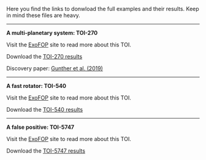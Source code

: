 Here you find the links to donwload the full examples and their results. Keep in mind these files are heavy.  

*****************************************
<b>A multi-planetary system: TOI-270</b>

Visit the [ExoFOP](https://exofop.ipac.caltech.edu/tess/target.php?id=259377017) site to read more about this TOI.

Download the [TOI-270 results](https://cloud.iaa.csic.es/index.php/s/PSRC6Az2bqnHEFs)

Discovery paper: [Gunther et al. (2019)](https://ui.adsabs.harvard.edu/abs/2019NatAs...3.1099G/abstract)

*****************************************
<b>A fast rotator: TOI-540</b>

Visit the [ExoFOP](https://exofop.ipac.caltech.edu/tess/target.php?id=200322593) site to read more about this TOI.

Download the [TOI-540 results](https://cloud.iaa.csic.es/index.php/s/W8n833n3MQeEjTx)

*****************************************
<b>A false positive: TOI-5747</b>

Visit the [ExoFOP](https://exofop.ipac.caltech.edu/tess/target.php?id=4918918) site to read more about this TOI.

Download the [TOI-5747 results](https://cloud.iaa.csic.es/index.php/s/mciABeLSYQESb6W)
